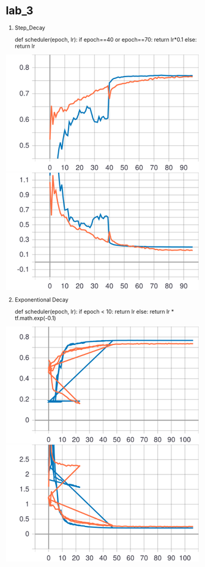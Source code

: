 # lab_3
1. Step_Decay


    def scheduler(epoch, lr):
      if epoch==40 or epoch==70:
        return lr*0.1
      else:
        return lr
        
![Image alt](https://github.com/maggiemmae/lab_3/blob/master/epoch_categorical_accuracy%20step.svg)
![Image alt](https://github.com/maggiemmae/lab_3/blob/master/epoch_loss%20step.svg)

2. Exponentional Decay

    def scheduler(epoch, lr):
      if epoch < 10:
        return lr
      else:
        return lr * tf.math.exp(-0.1)
        
![Image alt](https://github.com/maggiemmae/lab_3/blob/master/epoch_categorical_accuracy%20exp.svg)
![Image alt](https://github.com/maggiemmae/lab_3/blob/master/epoch_loss%20exp.svg)
